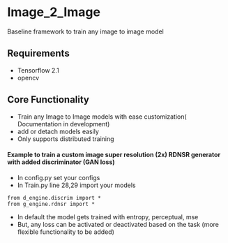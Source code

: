 # Image_2_Image
Baseline framework to train any image to image model

## Requirements
* Tensorflow 2.1
* opencv


## Core Functionality
* Train any Image to Image models with ease customization( Documentation in development)
* add or detach models easily
* Only supports distributed training

#### Example to train a custom image super resolution (2x) RDNSR generator with added discriminator (GAN loss)
* In config.py set your configs
* In Train.py line 28,29 import your models
```
from d_engine.discrim import *
from g_engine.rdnsr import *
```
* In default the model gets trained with entropy, perceptual, mse
* But, any loss can be activated or deactivated based on the task (more flexible functionality to be added)
